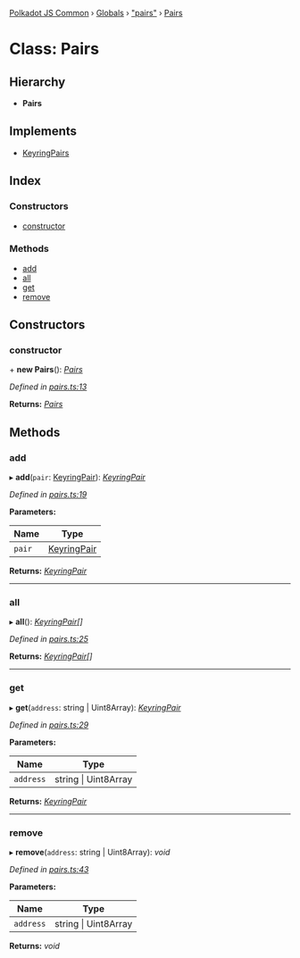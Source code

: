 [Polkadot JS Common](../README.md) › [Globals](../globals.md) › ["pairs"](../modules/_pairs_.md) › [Pairs](_pairs_.pairs.md)

# Class: Pairs

## Hierarchy

* **Pairs**

## Implements

* [KeyringPairs](../interfaces/_types_.keyringpairs.md)

## Index

### Constructors

* [constructor](_pairs_.pairs.md#constructor)

### Methods

* [add](_pairs_.pairs.md#add)
* [all](_pairs_.pairs.md#all)
* [get](_pairs_.pairs.md#get)
* [remove](_pairs_.pairs.md#remove)

## Constructors

###  constructor

\+ **new Pairs**(): *[Pairs](_pairs_.pairs.md)*

*Defined in [pairs.ts:13](https://github.com/polkadot-js/common/blob/e60bbbeb/packages/keyring/src/pairs.ts#L13)*

**Returns:** *[Pairs](_pairs_.pairs.md)*

## Methods

###  add

▸ **add**(`pair`: [KeyringPair](../interfaces/_types_.keyringpair.md)): *[KeyringPair](../interfaces/_types_.keyringpair.md)*

*Defined in [pairs.ts:19](https://github.com/polkadot-js/common/blob/e60bbbeb/packages/keyring/src/pairs.ts#L19)*

**Parameters:**

Name | Type |
------ | ------ |
`pair` | [KeyringPair](../interfaces/_types_.keyringpair.md) |

**Returns:** *[KeyringPair](../interfaces/_types_.keyringpair.md)*

___

###  all

▸ **all**(): *[KeyringPair](../interfaces/_types_.keyringpair.md)[]*

*Defined in [pairs.ts:25](https://github.com/polkadot-js/common/blob/e60bbbeb/packages/keyring/src/pairs.ts#L25)*

**Returns:** *[KeyringPair](../interfaces/_types_.keyringpair.md)[]*

___

###  get

▸ **get**(`address`: string | Uint8Array): *[KeyringPair](../interfaces/_types_.keyringpair.md)*

*Defined in [pairs.ts:29](https://github.com/polkadot-js/common/blob/e60bbbeb/packages/keyring/src/pairs.ts#L29)*

**Parameters:**

Name | Type |
------ | ------ |
`address` | string &#124; Uint8Array |

**Returns:** *[KeyringPair](../interfaces/_types_.keyringpair.md)*

___

###  remove

▸ **remove**(`address`: string | Uint8Array): *void*

*Defined in [pairs.ts:43](https://github.com/polkadot-js/common/blob/e60bbbeb/packages/keyring/src/pairs.ts#L43)*

**Parameters:**

Name | Type |
------ | ------ |
`address` | string &#124; Uint8Array |

**Returns:** *void*
